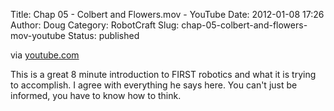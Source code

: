 Title: Chap 05 - Colbert and Flowers.mov - YouTube
Date: 2012-01-08 17:26
Author: Doug
Category: RobotCraft
Slug: chap-05-colbert-and-flowers-mov-youtube
Status: published

via [youtube.com](http://www.youtube.com/watch?v=YTqwhwawzCY&feature=related)

This is a great 8 minute introduction to FIRST robotics and what it is trying to accomplish. I agree with everything he says here. You can't just be informed, you have to know how to think.
